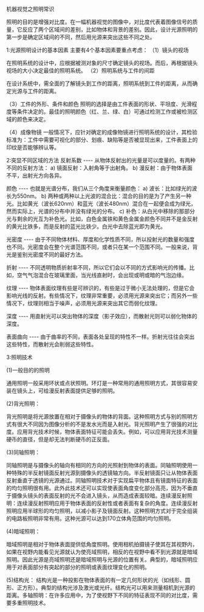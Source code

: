 机器视觉之照明常识

照明的目的是增强对比度。在一幅机器视觉的图像中，对比度代表着图像信号的质量，它反应了两个区域间的差别，比如物体和背景的差别。因此，设计光源照明的第一步是确定区域间的不同，然后用光源来突出这些不同之处。

1:光源照明设计的基本因素
主要有4个基本因素要重点考虑：
（1）镜头的视场

在照明系统的设计中，应根据被测对象的尺寸确定镜头的视场。而后，再根据镜头视场的大小决定最佳的照明系统。
（2）照明系统与工件的间距

在设计系统中，需全面的了解镜头到工作的距离，照明系统到工件的距离，从而确定光源与工件的距离。

（3）工件的外形、条件和颜色
照明的选择是由工件表面的形状、平坦度、光滑程度等条件决定的。最佳的照明颜色（红、兰、绿、白）可通过检测工作或被检测区域的颜色来决定。

（4）成像物镜
一般情况下，应针对确定的成像物镜进行照明系统的设计，其检验标准为：工件中需要可视化的部分、划痕、缺陷等是否被显现出来，工件表面上的印纹是否能够辨认等。

2:突显不同区域的方法
反射系数 ---- 从物体反射出的光量是可以度量的。有两种不同的反射方法：
a) 镜面反射：入射角等于出射角。
b) 漫反射：由于物体表面不平，出射光方向各异。

颜色 ---- 也就是光谱分布，我们从三个角度来衡量颜色：
a) 波长：比如绿光的波长为550nm。
b) 两种或两种以上光波的混合比：混合的目的是为了产生另一种光。比如黄光（波长620nm）和蓝光（波长480nm）混合在一起便会成为绿光，然而实际上，光谱的分布中并没有绿光的分布。
c) 补色：从白光中移除的那部分光与剩余的光互为补色光。比如，白色金属铁和黄色金属金颜色不同并不是金反射的黄光比铁多，而是反射的蓝光比铁少。白光中去除蓝光即为黄光。

光密度 ---- 由于不同物体材料、厚度和化学性质不同，所以投射光的数量和强度也不同。光密度会在整个光谱范围不同，或者只在某一个范围不同。一般来说，背光是鉴别光密度不同的最好方法。

折射 ---- 不同透明物质折射率不同，所以它们会以不同的方式影响光的传播。比如，空气气泡混合在玻璃里面，当光线直射时，会出现或明或暗的气泡边缘。

纹理 ---- 物体表面纹理有些是可辨识的，有些是过于微小无法处理的，但是它会影响光线的反射。有些情况下，纹理非常重要，必须用光源来突出它；而另外一些情况下，纹理则相当于噪声，必须用光源来突出其它而弱化纹理。

深度 ---- 用直射光可以突出物体的深度（影子效应），而散射光则可以弱化物体的深度。

表面曲向 ---- 由于曲率的不同，表面各处呈现的特性不一样。折射光往往会突出这些特性，而散射光会削弱这些特性。

3:照明技术

(1)一般目的的照明

通用照明一般采用环状或点状照明。环灯是一种常用的通用照明方式，其很容易安装在镜头上，可给漫反射表面提供足够的照明。

(2)背光照明：

背光照明是将光源放置在相对于摄像头的物体的背面。这种照明方式与别的照明方式有很大不同因为图像分析的不是发水光而是入射光。背光照明产生了很强的对比度。应用背光技术时候，物体表面特征可能会丢失。例如，可以应用背光技术测量硬币的直径，但是却无法判断硬币的正反面。

(3)同轴照明：

同轴照明是与摄像头的轴向有相同的方向的光照射到物体的表面。同轴照明使用一种特殊的半反射镜面反射光源到摄像头的透镜轴方向。半反射镜面只让从物体表面反射垂直于透镜的光源通过。同轴照明技术对于实现扁平物体且有镜面特征的表面的均匀照明很有用。此外此技术还可以实现使表面角度变化部分高亮，因为不垂直于摄像头镜头的表面反射的光不会进入镜头，从而造成表面较暗。连续漫反射照明：连续漫反射照明应用于物体表面的反射性或者表面有复杂的角度。连续漫反射照明应用半球形的均匀照明，以减小影子及镜面反射。这种照明方式对于完全组装的电路板照明非常有用。这种光源可以达到170立体角范围的均匀照明。

(4)暗域照明：

暗域照明是相对于物体表面提供低角度照明。使用相机拍摄镜子使其在其视野内，如果在视野内能看见光源就认为使亮域照明，相反的在视野中看不到光源就是暗域照明。因此光源是亮域照明还是暗域照明与光源的位置有关。典型的，暗域照明应用于对表面部分有突起的部分的照明或表面纹理变化的照明。

(5)结构光：
结构光是一种投影在物体表面的有一定几何形状的光（如线形、圆形、正方形）。典型的结构光涉及激光或光纤。结构光可以用来测量相机到光源的距离。多轴照明：在许多应用中，为了使视野下不同的特征表现不同的对比度，需要多重照明技术。 

